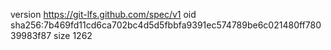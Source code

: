 version https://git-lfs.github.com/spec/v1
oid sha256:7b469fd11cd6ca702bc4d5d5fbbfa9391ec574789be6c021480ff78039983f87
size 1262
